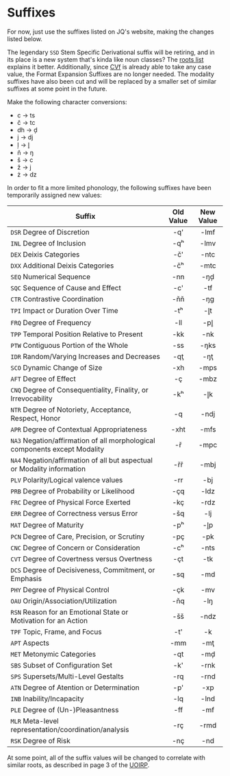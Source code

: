 # Suffixes

For now, just use the suffixes listed on JQ's website, making the changes listed below.

The legendary `SSD` Stem Specific Derivational suffix will be retiring, and in its place is a new system that's kinda like noun classes? The [roots list](roots.md) explains it better. Additionally, since [CVf](#affixes.md#cvf) is already able to take any case value, the Format Expansion Suffixes are no longer needed. The modality suffixes have also been cut and will be replaced by a smaller set of similar suffixes at some point in the future.

Make the following character conversions:

* c → ts
* č → tc
* dh → ḑ
* j → dj
* ļ → l̥
* ň → ŋ
* š → c
* ž → j
* ż → dz

In order to fit a more limited phonology, the following suffixes have been temporarily assigned new values:

| Suffix                                                                     | Old Value | New Value |
|----------------------------------------------------------------------------|:---------:|:---------:|
| `DSR` Degree of Discretion                                                 |    -q'    |   -lmf    |
| `INL` Degree of Inclusion                                                  |    -qʰ    |   -lmv    |
| `DEX` Deixis Categories                                                    |    -č'    |   -ntc    |
| `DXX` Additional Deixis Categories                                         |    -čʰ    |   -mtc    |
| `SEQ` Numerical Sequence                                                   |    -nn    |    -ŋḑ    |
| `SQC` Sequence of Cause and Effect                                         |    -c'    |    -tf    |
| `CTR` Contrastive Coordination                                             |    -ňň    |    -ŋg    |
| `TPI` Impact or Duration Over Time                                         |    -tʰ    |    -l̥t    |
| `FRQ` Degree of Frequency                                                  |    -ll    |    -pl̥    |
| `TPP` Temporal Position Relative to Present                                |    -kk    |    -nk    |
| `PTW` Contiguous Portion of the Whole                                      |    -ss    |   -ŋks    |
| `IDR` Random/Varying Increases and Decreases                               |    -qţ    |    -ŋţ    |
| `SCO` Dynamic Change of Size                                               |    -xh    |   -mps    |
| `AFT` Degree of Effect                                                     |    -ç     |   -mbz    |
| `CNQ` Degree of Consequentiality, Finality, or Irrevocability              |    -kʰ    |    -l̥k    |
| `NTR` Degree of Notoriety, Acceptance, Respect, Honor                      |    -q     |   -ndj    |
| `APR` Degree of Contextual Appropriateness                                 |   -xht    |   -mfs    |
| `NA3` Negation/affirmation of all morphological components except Modality |    -ř     |   -mpc    |
| `NA4` Negation/affirmation of all but aspectual or Modality information    |    -řř    |   -mbj    |
| `PLV` Polarity/Logical valence values                                      |    -rr    |    -bj    |
| `PRB` Degree of Probability or Likelihood                                  |    -çq    |   -ldz    |
| `FRC` Degree of Physical Force Exerted                                     |    -kç    |   -rdz    |
| `ERR` Degree of Correctness versus Error                                   |    -šq    |    -lj    |
| `MAT` Degree of Maturity                                                   |    -pʰ    |    -l̥p    |
| `PCN` Degree of Care, Precision, or Scrutiny                               |    -pç    |    -pk    |
| `CNC` Degree of Concern or Consideration                                   |    -cʰ    |   -nts    |
| `CVT` Degree of Covertness versus Overtness                                |    -çt    |    -tk    |
| `DCS` Degree of Decisiveness, Commitment, or Emphasis                      |    -sq    |    -md    |
| `PHY` Degree of Physical Control                                           |    -çk    |    -mv    |
| `OAU` Origin/Association/Utilization                                       |    -ňq    |    -lŋ    |
| `RSN` Reason for an Emotional State or Motivation for an Action            |    -šš    |   -ndz    |
| `TPF` Topic, Frame, and Focus                                              |    -t'    |    -k     |
| `APT` Aspects                                                              |    -mm    |    -mţ    |
| `MET` Metonymic Categories                                                 |    -qt    |    -mḑ    |
| `SBS` Subset of Configuration Set                                          |    -k'    |   -rnk    |
| `SPS` Supersets/Multi-Level Gestalts                                       |    -rq    |   -rnd    |
| `ATN` Degree of Atention or Determination                                  |    -p'    |    -xp    |
| `INB` Inability/Incapacity                                                 |    -lq    |   -lnd    |
| `PLE` Degree of (Un-)Pleasantness                                          |    -ff    |    -mf    |
| `MLR` Meta-level representation/coordination/analysis                      |    -rç    |   -rmd    |
| `RSK` Degree of Risk                                                       |    -nç    |    -nd    |

At some point, all of the suffix values will be changed to correlate with similar roots, as described in page 3 of the [UOIRP](https://docs.google.com/document/d/114_wxwzQ_0TRhCEXmJxzJqtTXFIAsrbc-PE5RegV7WQ/edit).
